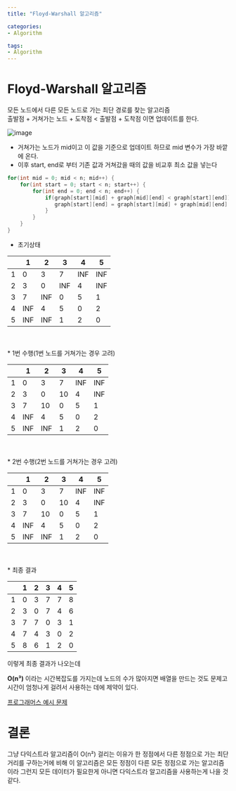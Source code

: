 ```yaml
---
title: "Floyd-Warshall 알고리즘"

categories:
- Algorithm

tags:
- Algorithm
---
```


# Floyd-Warshall 알고리즘

모든 노드에서 다른 모든 노드로 가는 최단 경로를 찾는 알고리즘      
출발점 + 거쳐가는 노드 + 도착점 < 출발점 + 도착점 이면 업데이트를 한다. 

![image](https://github.com/kit-teamcook-2023/teamcook-front/assets/63646062/156b3669-e81a-49a3-832b-8adfd7d8412f)


- 거쳐가는 노드가 mid이고 이 값을 기준으로 업데이트 하므로 mid 변수가 가장 바깥에 온다.
- 이후 start, end로 부터 기존 값과 거쳐갔을 때의 값을 비교후 최소 값을 넣는다
```java
for(int mid = 0; mid < n; mid++) {
    for(int start = 0; start < n; start++) {
        for(int end = 0; end < n; end++) {
            if(graph[start][mid] + graph[mid][end] < graph[start][end]) {
               graph[start][end] = graph[start][mid] + graph[mid][end]
            }
        }
    }
}
```

* 초기상태

|   | 1   | 2   | 3   | 4   | 5   |
|---|-----|-----|-----|-----|-----|
| 1 | 0   | 3   | 7   | INF | INF |
| 2 | 3   | 0   | INF | 4   | INF |
| 3 | 7   | INF    | 0   | 5   | 1   |
| 4 | INF    | 4   | 5   | 0   | 2   |
| 5 |  INF   |  INF   | 1   | 2   | 0   |

<br>
<br>
* 1번 수행(1번 노드를 거쳐가는 경우 고려)

|   | 1   | 2   | 3   | 4   | 5   |
|---|-----|-----|-----|-----|-----|
| 1 | 0   | 3   | 7   | INF | INF |
| 2 | 3   | 0   | 10  | 4   | INF |
| 3 | 7   | 10  | 0   | 5   | 1   |
| 4 | INF    | 4   | 5   | 0   | 2   |
| 5 |  INF   | INF | 1   | 2   | 0   |

<br>
<br>
* 2번 수행(2번 노드를 거쳐가는 경우 고려)

|   | 1   | 2   | 3   | 4   | 5   |
|---|-----|-----|-----|-----|-----|
| 1 | 0   | 3   | 7   | INF | INF |
| 2 | 3   | 0   | 10  | 4   | INF |
| 3 | 7   | 10  | 0   | 5   | 1   |
| 4 | INF    | 4   | 5   | 0   | 2   |
| 5 |  INF   | INF | 1   | 2   | 0   |

<br>
<br>
* 최종 결과

|   | 1   | 2   | 3   | 4   | 5   |
|---|-----|-----|-----|-----|-----|
| 1 | 0   | 3   | 7   | 7   | 8   |
| 2 | 3   | 0   | 7   | 4   | 6   |
| 3 | 7   | 7   | 0   | 3   | 1   |
| 4 | 7   | 4   | 3   | 0   | 2   |
| 5 | 8   | 6   | 1   | 2   | 0   |

이렇게 최종 결과가 나오는데

**O(n³)** 이라는 시간복잡도를 가지는데 노드의 수가 많아지면 배열을 만드는 것도 문제고
시간이 엄청나게 걸려서 사용하는 데에 제약이 있다.

[프로그래머스 예시 문제](https://school.programmers.co.kr/learn/courses/30/lessons/49191#qna)

# 결론

그냥 다익스트라 알고리즘이 O(n²) 걸리는 이유가 한 정점에서 
다른 정점으로 가는 최단거리를 구하는거에 비해 이 알고리즘은 모든 정점이 다른 모든 정점으로 가는 알고리즘이라
그런지 모든 데이터가 필요한게 아니면 다익스트라 알고리즘을 사용하는게 나을 것 같다.


